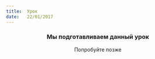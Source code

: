 ```yaml
---
title:  Урок
date:   22/01/2017
---
```


### <center>Мы подготавливаем данный урок</center>
<center>Попробуйте позже</center>